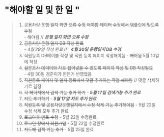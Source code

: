 # "해야할 일 및 한 일 " 

> 1. ~~공용차량 운행 일지 화면 오류 수정 해야함 데이터 수정해서 템플릿에 맞도록 수정~~   
    - 해야됨 // ***운행 일지 화면 오류 수정***
> 2. ~~공용차량 운행 일지 DB 작성 완료~~   
    - *4월 29일 작성 완료* // ' ***4월 30일 운행일지 DB 수정***
> 3. 직원등록 DB테이블 작성 및 직원 등록 페이지 작성해야됨
    - ~~해야됨~~ 5월 10일에 작성 
> 4. ~~설문조사 데이터와 차트 집어넣을 수 있도록 페이지 작성 및 DB 작성필요~~   
    - 4월 30일 경준이가 만든거 반영했음
> 5. ~~직원등록 페이지 및 일지 등록에서 댓글 추가하는 작업 해야됨~~ // 댓글 삭제하기로 결정
> 6. ~~각 페이지에서 검색 기능 추가 하기~~ - ***5월 17일 검색기능 추가 완료***
> 7. ~~지도 추가하기~~ - ***5월 17일 지도 추가 완료*** 
> 8. ~~직원등록 및 공용차량운행일지에서 수정 삭제 기능 추가해야됨~~ - 5월 22일 수정 삭제 모두 추가 완료
> 9. ~~로그아웃 멘트 수정~~ - 5월 22일 수정완료
> 10. ~~로그인 창에서 회원가입~~ - 5월 22일 수정완료
> 11. ~~지도에 검색 기능 추가~~ - 5월 25일 완료
